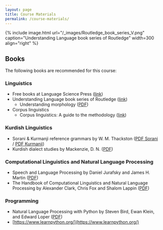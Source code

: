 ```yaml
---
layout: page
title: Course Materials
permalink: /course-materials/
---
```


{% include image.html url="/_images/Routledge_book_series_V.png" caption="Understanding Language book series of Routledge" width=300 align="right" %}


## Books

The following books are recommended for this course:

### Linguistics 
- Free books at Language Science Press ([link](https://langsci-press.org/))
- Understanding Language book series of Routledge ([link](https://www.routledge.com/Understanding-Language/book-series/ULAN?pd=published))
	- Understanding morphology ([PDF](https://arkitecturadellenguaje.files.wordpress.com/2012/12/understanding-morphology-second-edition.pdf))
- Corpus linguistics
	- Corpus linguistics: A guide to the methodology ([link](https://langsci-press.org/catalog/book/148))

### Kurdish Linguistics
- Sorani & Kurmanji reference grammars by W. M. Thackston ([PDF Sorani](https://raw.githubusercontent.com/sinaahmadi/KurdishCL/master/labs/Thackston_Sorani.pdf) / [PDF Kurmanji](https://raw.githubusercontent.com/sinaahmadi/KurdishCL/master/labs/Thackston_Kurmanji.pdf))
- Kurdish dialect studies by Mackenzie, D. N. ([PDF](https://archive.org/details/in.gov.ignca.18774/page/n19/mode/2up))

### Computational Linguistics and Natural Language Processing 
- Speech and Language Processing by Daniel Jurafsky and James H. Martin ([PDF](https://web.stanford.edu/~jurafsky/slp3/ed3book.pdf))
- The Handbook of Computational Linguistics and Natural Language Processing by Alexander Clark, Chris Fox and Shalom Lappin ([PDF](http://santini.se/teaching/sais/ClarkEtAl2010_HandbookNLP.pdf))


### Programming
- Natural Language Processing with Python by Steven Bird, Ewan Klein, and Edward Loper ([PDF](http://www.foo.be/cours/dess-20122013/b/Natural%20Language%20Processing%20with%20Python%20-%20O%27Reilly2009.pdf))
- [https://www.learnpython.org/](https://www.learnpython.org/)